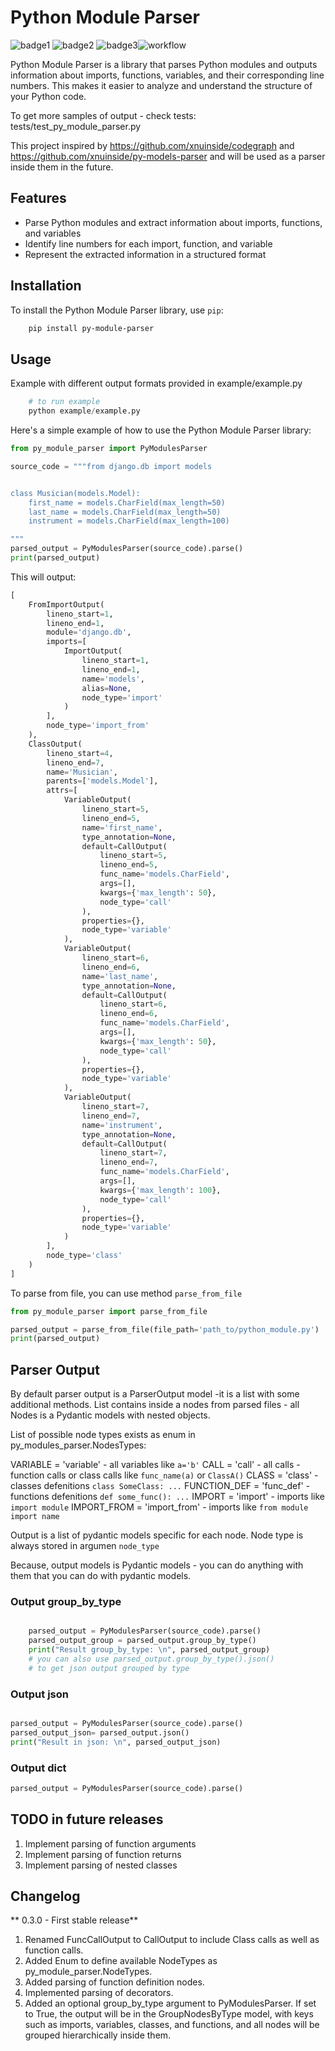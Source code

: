 # Python Module Parser
![badge1](https://img.shields.io/pypi/v/py-module-parser) ![badge2](https://img.shields.io/pypi/l/py-module-parser) ![badge3](https://img.shields.io/pypi/pyversions/py-module-parser)![workflow](https://github.com/xnuinside/py-module-parser/actions/workflows/main.yml/badge.svg)

Python Module Parser is a library that parses Python modules and outputs information about imports, functions, variables, and their corresponding line numbers. This makes it easier to analyze and understand the structure of your Python code.

To get more samples of output - check tests: tests/test_py_module_parser.py

This project inspired by https://github.com/xnuinside/codegraph and https://github.com/xnuinside/py-models-parser and will be used as a parser inside them in the future. 

## Features

- Parse Python modules and extract information about imports, functions, and variables
- Identify line numbers for each import, function, and variable
- Represent the extracted information in a structured format

## Installation

To install the Python Module Parser library, use `pip`:

```bash
    pip install py-module-parser
```


## Usage

Example with different output formats provided in example/example.py

```python
    # to run example
    python example/example.py

```

Here's a simple example of how to use the Python Module Parser library:

```python
from py_module_parser import PyModulesParser

source_code = """from django.db import models


class Musician(models.Model):
    first_name = models.CharField(max_length=50)
    last_name = models.CharField(max_length=50)
    instrument = models.CharField(max_length=100)

"""
parsed_output = PyModulesParser(source_code).parse()
print(parsed_output)
```

This will output:

```python
[
    FromImportOutput(
        lineno_start=1,
        lineno_end=1,
        module='django.db',
        imports=[
            ImportOutput(
                lineno_start=1,
                lineno_end=1,
                name='models',
                alias=None,
                node_type='import'
            )
        ],
        node_type='import_from'
    ),
    ClassOutput(
        lineno_start=4,
        lineno_end=7,
        name='Musician',
        parents=['models.Model'],
        attrs=[
            VariableOutput(
                lineno_start=5,
                lineno_end=5,
                name='first_name',
                type_annotation=None,
                default=CallOutput(
                    lineno_start=5,
                    lineno_end=5,
                    func_name='models.CharField',
                    args=[],
                    kwargs={'max_length': 50},
                    node_type='call'
                ),
                properties={},
                node_type='variable'
            ),
            VariableOutput(
                lineno_start=6,
                lineno_end=6,
                name='last_name',
                type_annotation=None,
                default=CallOutput(
                    lineno_start=6,
                    lineno_end=6,
                    func_name='models.CharField',
                    args=[],
                    kwargs={'max_length': 50},
                    node_type='call'
                ),
                properties={},
                node_type='variable'
            ),
            VariableOutput(
                lineno_start=7,
                lineno_end=7,
                name='instrument',
                type_annotation=None,
                default=CallOutput(
                    lineno_start=7,
                    lineno_end=7,
                    func_name='models.CharField',
                    args=[],
                    kwargs={'max_length': 100},
                    node_type='call'
                ),
                properties={},
                node_type='variable'
            )
        ],
        node_type='class'
    )
]
```

To parse from file, you can use method `parse_from_file`

```python
from py_module_parser import parse_from_file

parsed_output = parse_from_file(file_path='path_to/python_module.py')
print(parsed_output)
```

## Parser Output

By default parser output is a ParserOutput model -it is a list with some additional methods.
List contains inside a nodes from parsed files - all Nodes is a Pydantic models with nested objects.

List of possible node types exists as enum in py_modules_parser.NodesTypes:
    
VARIABLE = 'variable' - all variables like `a='b'`
CALL = 'call' - all calls - function calls or class calls like `func_name(a)` or `ClassA()`
CLASS = 'class' - classes defenitions `class SomeClass: ...`
FUNCTION_DEF = 'func_def' - functions defenitions `def some_func(): ...`
IMPORT = 'import' - imports like `import module`
IMPORT_FROM = 'import_from' - imports like `from module import name`

Output is a list of pydantic models specific for each node.
Node type is always stored in argumen `node_type`

Because, output models is Pydantic models - you can do anything with them that you can do with pydantic models.

### Output group_by_type


```python

    parsed_output = PyModulesParser(source_code).parse()
    parsed_output_group = parsed_output.group_by_type()
    print("Result group_by_type: \n", parsed_output_group)
    # you can also use parsed_output.group_by_type().json()
    # to get json output grouped by type

```

### Output json


```python

parsed_output = PyModulesParser(source_code).parse()
parsed_output_json= parsed_output.json()
print("Result in json: \n", parsed_output_json)

```
### Output dict

```python
parsed_output = PyModulesParser(source_code).parse()


```


## TODO in future releases
1. Implement parsing of function arguments
2. Implement parsing of function returns
3. Implement parsing of nested classes

## Changelog
** 0.3.0 - First stable release**

1. Renamed FuncCallOutput to CallOutput to include Class calls as well as function calls.
2. Added Enum to define available NodeTypes as py_module_parser.NodeTypes.
3. Added parsing of function definition nodes.
4. Implemented parsing of decorators.
5. Added an optional group_by_type argument to PyModulesParser. If set to True, the output will be in the GroupNodesByType model, with keys such as imports, variables, classes, and functions, and all nodes will be grouped hierarchically inside them.

